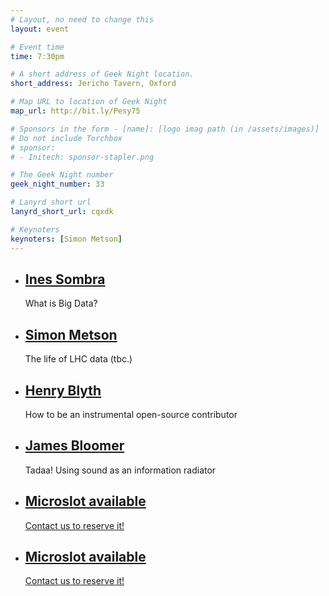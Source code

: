 ```yaml
---
# Layout, no need to change this
layout: event

# Event time
time: 7:30pm

# A short address of Geek Night location. 
short_address: Jericho Tavern, Oxford

# Map URL to location of Geek Night
map_url: http://bit.ly/Pesy75

# Sponsors in the form - [name]: [logo imag path (in /assets/images)]
# Do not include Torchbox
# sponsor:
# - Initech: sponsor-stapler.png

# The Geek Night number
geek_night_number: 33

# Lanyrd short url
lanyrd_short_url: cqxdk

# Keynoters
keynoters: [Simon Metson]
---
```


<ul class="keynotes">
    <li itemprop="performer" itemscope="itemscope" itemtype="http://schema.org/Person">
        <a href="http://about.me/inessombra" ><h2 itemprop="name">Ines Sombra</h2></a>
        <p>What is Big Data?</p>
    </li>
    <li itemprop="performer" itemscope="itemscope" itemtype="http://schema.org/Person">
        <a href="http://drsm79.github.io/" ><h2 itemprop="name">Simon Metson</h2></a>
        <p>The life of LHC data (tbc.)</p>
    </li>
</ul>

<ul class="microslots">
    <li itemprop="performer" itemscope="itemscope" itemtype="http://schema.org/Person">
        <h2 itemprop="name"><a href="http://henrahmagix.github.io/" >Henry Blyth</a></h2>
        <p>How to be an instrumental open-source contributor</p>
    </li>
    <li itemprop="performer" itemscope="itemscope" itemtype="http://schema.org/Person">
        <h2 itemprop="name"><a href="http://www.bigdumbobject.co.uk/jamesbloomer/" >James Bloomer</a></h2>
        <p>Tadaa! Using sound as an information radiator</p>
    </li>
    <li itemprop="performer" itemscope="itemscope" itemtype="http://schema.org/Person">
        <h2 itemprop="name"><a href="http://bit.ly/ogn-microslot" >Microslot available</a></h2>
        <p><a href="http://bit.ly/ogn-microslot" >Contact us to reserve it!</a></p>
    </li>
    <li itemprop="performer" itemscope="itemscope" itemtype="http://schema.org/Person">
        <h2 itemprop="name"><a href="http://bit.ly/ogn-microslot" >Microslot available</a></h2>
        <p><a href="http://bit.ly/ogn-microslot" >Contact us to reserve it!</a></p>
    </li>
</ul>


